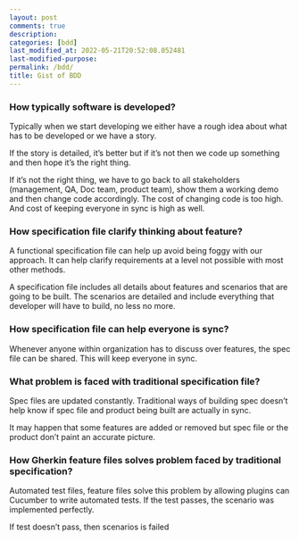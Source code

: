 ```yaml
---
layout: post
comments: true
description:
categories: [bdd]
last_modified_at: 2022-05-21T20:52:08.052481
last-modified-purpose:
permalink: /bdd/
title: Gist of BDD
---
```


### How typically software is developed?

Typically when we start developing we either have a rough idea about what has to be developed or we have a story.

If the story is detailed, it’s better but if it’s not then we code up something and then hope it’s the right thing. 

If it’s not the right thing, we have to go back to all stakeholders (management, QA, Doc team, product team), show them a working demo and then change code accordingly. The cost of changing code is too high. And cost of keeping everyone in sync is high as well.

### How specification file clarify thinking about feature?

A functional specification file can help up avoid being foggy with our approach. It can help clarify requirements at a level not possible with most other methods.

A specification file includes all details about features and scenarios that are going to be built. The scenarios are detailed and include everything that developer will have to build, no less no more.


### How specification file can help everyone is sync?

Whenever anyone within organization has to discuss over features, the spec file can be shared. This will keep everyone in sync.


### What problem is faced with traditional specification file?

Spec files are updated constantly. Traditional ways of building spec doesn’t help know if spec file and product being built are actually in sync. 

It may happen that some features are added or removed but spec file or the product don’t paint an accurate picture.


### How Gherkin feature files solves problem faced by traditional specification?

Automated test files, feature files solve this problem by allowing plugins can Cucumber to write automated tests. If the test passes, the scenario was implemented perfectly.

If test doesn’t pass, then scenarios is failed